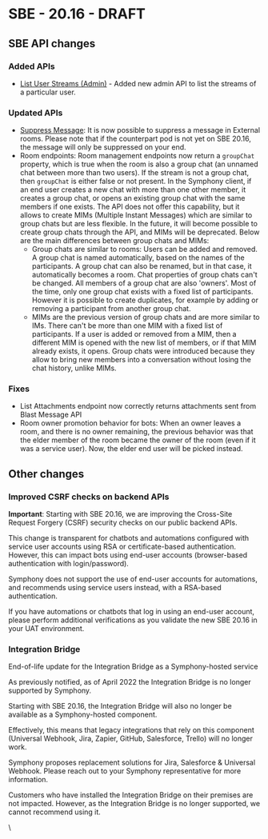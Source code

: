 # SBE - 20.16 - DRAFT

## SBE API changes

### **Added APIs**

* [List User Streams (Admin)](https://developers.symphony.com/restapi/v20.16/reference/list-user-streams-admin) - Added new admin API to list the streams of a particular user.

### **Updated APIs**

* [Suppress Message](https://developers.symphony.com/restapi/v20.16/reference/suppress-message): It is now possible to suppress a message in External rooms. Please note that if the counterpart pod is not yet on SBE 20.16, the message will only be suppressed on your end.
* Room endpoints: Room management endpoints now return a `groupChat` property, which is true when the room is also a group chat (an unnamed chat between more than two users). If the stream is not a group chat, then `groupChat` is either false or not present. In the Symphony client, if an end user creates a new chat with more than one other member, it creates a group chat, or opens an existing group chat with the same members if one exists. The API does not offer this capability, but it allows to create MIMs (Multiple Instant Messages) which are similar to group chats but are less flexible.  In the future, it will become possible to create group chats through the API, and MIMs will be deprecated. Below are the main differences between group chats and MIMs:&#x20;
  * Group chats are similar to rooms: Users can be added and removed. A group chat is named automatically, based on the names of the participants. A group chat can also be renamed, but in that case, it automatically becomes a room. Chat properties of group chats can't be changed. All members of a group chat are also 'owners'. Most of the time, only one group chat exists with a fixed list of participants. However it is possible to create duplicates, for example by adding or removing a participant from another group chat.&#x20;
  * MIMs are the previous version of group chats and are more similar to IMs. There can't be more than one MIM with a fixed list of participants. If a user is added or removed from a MIM, then a different MIM is opened with the new list of members, or if that MIM already exists, it opens. Group chats were introduced because they allow to bring new members into a conversation without losing the chat history, unlike MIMs.

### Fixes

* List Attachments endpoint now correctly returns attachments sent from Blast Message API
* Room owner promotion behavior for bots: When an owner leaves a room, and there is no owner remaining, the previous behavior was that the elder member of the room became the owner of the room (even if it was a service user). Now, the elder end user will be picked instead.

## Other changes

### Improved CSRF checks on backend APIs

**Important**: Starting with SBE 20.16, we are improving the Cross-Site Request Forgery (CSRF) security checks on our public backend APIs.

This change is transparent for chatbots and automations configured with service user accounts using RSA or certificate-based authentication. However, this can impact bots using end-user accounts (browser-based authentication with login/password).

Symphony does not support the use of end-user accounts for automations, and recommends using service users instead, with a RSA-based authentication.

If you have automations or chatbots that log in using an end-user account, please perform additional verifications as you validate the new SBE 20.16 in your UAT environment.

### Integration Bridge

End-of-life update for the Integration Bridge as a Symphony-hosted service

As previously notified, as of April 2022 the Integration Bridge is no longer supported by Symphony.

Starting with SBE 20.16, the Integration Bridge will also no longer be available as a Symphony-hosted component.&#x20;

Effectively, this means that legacy integrations that rely on this component (Universal Webhook, Jira, Zapier, GitHub, Salesforce, Trello) will no longer work.

Symphony proposes replacement solutions for Jira, Salesforce & Universal Webhook. Please reach out to your Symphony representative for more information.

Customers who have installed the Integration Bridge on their premises are not impacted. However, as the Integration Bridge is no longer supported, we cannot recommend using it.

\


